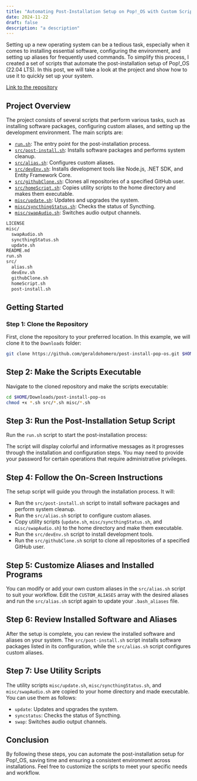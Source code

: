 ```yaml
---
title: "Automating Post-Installation Setup on Pop!_OS with Custom Scripts"
date: 2024-11-22
draft: false
description: "a description"
---
```


Setting up a new operating system can be a tedious task, especially when it comes to installing essential software, configuring the environment, and setting up aliases for frequently used commands. To simplify this process, I created a set of scripts that automate the post-installation setup of Pop!_OS (22.04 LTS). In this post, we will take a look at the project and show how to use it to quickly set up your system.

[Link to the repository](https://github.com/geraldohomero/post-install-pop-os)

## Project Overview

The project consists of several scripts that perform various tasks, such as installing software packages, configuring custom aliases, and setting up the development environment. The main scripts are:

- [`run.sh`](run.sh): The entry point for the post-installation process.
- [`src/post-install.sh`](src/post-install.sh): Installs software packages and performs system cleanup.
- [`src/alias.sh`](src/alias.sh): Configures custom aliases.
- [`src/devEnv.sh`](src/devEnv.sh): Installs development tools like Node.js, .NET SDK, and Entity Framework Core.
- [`src/githubClone.sh`](src/githubClone.sh): Clones all repositories of a specified GitHub user.
- [`src/homeScript.sh`](src/homeScript.sh): Copies utility scripts to the home directory and makes them executable.
- [`misc/update.sh`](misc/update.sh): Updates and upgrades the system.
- [`misc/syncthingStatus.sh`](misc/syncthingStatus.sh): Checks the status of Syncthing.
- [`misc/swapAudio.sh`](misc/swapAudio.sh): Switches audio output channels.

```bash
LICENSE
misc/
  swapAudio.sh
  syncthingStatus.sh
  update.sh
README.md
run.sh
src/
  alias.sh
  devEnv.sh
  githubClone.sh
  homeScript.sh
  post-install.sh
```

## Getting Started

### Step 1: Clone the Repository

First, clone the repository to your preferred location. In this example, we will clone it to the `Downloads` folder:

```bash
git clone https://github.com/geraldohomero/post-install-pop-os.git $HOME/Downloads/post-install-pop-os
```

## Step 2: Make the Scripts Executable
Navigate to the cloned repository and make the scripts executable:
  
  ```bash
  cd $HOME/Downloads/post-install-pop-os
  chmod +x *.sh src/*.sh misc/*.sh
  ```
  

## Step 3: Run the Post-Installation Setup Script
Run the `run.sh` script to start the post-installation process:

The script will display colorful and informative messages as it progresses through the installation and configuration steps. You may need to provide your password for certain operations that require administrative privileges.

## Step 4: Follow the On-Screen Instructions
The setup script will guide you through the installation process. It will:

- Run the `src/post-install.sh` script to install software packages and perform system cleanup.
- Run the `src/alias.sh` script to configure custom aliases.
- Copy utility scripts (`update.sh`, `misc/syncthingStatus.sh`, and `misc/swapAudio.sh`) to the home directory and make them executable.
- Run the `src/devEnv.sh` script to install development tools.
- Run the `src/githubClone.sh` script to clone all repositories of a specified GitHub user.

## Step 5: Customize Aliases and Installed Programs
You can modify or add your own custom aliases in the `src/alias.sh` script to suit your workflow. Edit the `CUSTOM_ALIASES` array with the desired aliases and run the `src/alias.sh` script again to update your `.bash_aliases` file.

## Step 6: Review Installed Software and Aliases
After the setup is complete, you can review the installed software and aliases on your system. The `src/post-install.sh` script installs software packages listed in its configuration, while the `src/alias.sh` script configures custom aliases.

## Step 7: Use Utility Scripts
The utility scripts `misc/update.sh`, `misc/syncthingStatus.sh`, and `misc/swapAudio.sh` are copied to your home directory and made executable. You can use them as follows:

- `update`: Updates and upgrades the system.
- `syncstatus`: Checks the status of Syncthing.
- `swap`: Switches audio output channels.

## Conclusion
By following these steps, you can automate the post-installation setup for Pop!_OS, saving time and ensuring a consistent environment across installations. Feel free to customize the scripts to meet your specific needs and workflow.